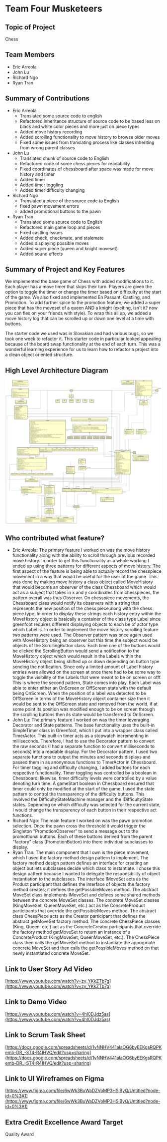 # Team Four Musketeers

## Topic of Project
Chess

## Team Members
- Eric Arreola
- John Lu
- Richard Ngo
- Ryan Tran

## Summary of Contributions
- Eric Arreola
  - Translated some source code to english
  - Refactored inheritance structure of source code to be based less on black and white color pieces and more just on piece types
  - Added move history recording
  - Added scrolling functionality to move history to browse older moves
  - Fixed some issues from translating process like classes inheriting from wrong parent classes
- John Lu
  - Translated chunk of source code to English
  - Refactored code of some chess pieces for readability
  - Fixed coordinates of chessboard after space was made for move history and timer
  - Added timer
  - Added timer toggling
  - Added timer difficulty changing
- Richard Ngo
  - Translated a piece of the source code to English
  - fixed pawn movement errors
  - added promotional buttons to the pawn
- Ryan Tran
  - Translated some source code to English
  - Refactored main game loop and pieces
  - Fixed castling issues
  - Added check, checkmate, and stalemate
  - Added displaying possible moves
  - Added super piece (queen and knight moveset)
  - Added sound effects

## Summary of Project and Key Features

We implemented the base game of Chess with added modifications to it. Each player has a move timer that skips their turn. Players are given the option to toggle the timer or change the timer based on difficulty at the start of the game. We also fixed and implemented En Passant, Castling, and Promotion. To add further spice to the promotion feature, we added a super piece that has the moveset of a queen AND a knight (exciting, isn't it? now you can flex on your friends with style). To wrap this all up, we added a move history log that can be scrolled up or down one level at a time with buttons. 

The starter code we used was in Slovakian and had various bugs, so we took one week to refactor it. This starter code in particular looked appealing because of the board swap functionality at the end of each turn. This was a wonderful learning experience for us to learn how to refactor a project into a clean object oriented structure.

## High Level Architecture Diagram
![Architecture](architecture.png)

## Who contributed what feature?
- Eric Arreola: The primary feature I worked on was the move history functionality along with the ability to scroll through previous recorded move history. In order to get this functionality as a whole working I ended up using three patterns for different aspects of move history. The first aspect of the feature is being able to actually record the chesspiece movement in a way that would be useful for the user of the game. This was done by making move history a class object called MoveHistory that would become an observer of the class Chessboard which would act as a subject that takes in x and y coordinates from chesspieces, the pattern overall was thus Observer. On chesspiece movements, the Chessboard class would notify its observers with a string that represents the new position of the chess piece along with the chess piece type. In order to display these strings each history entry within the MoveHistory object is basically a container of the class type Label since greenfoot requires different displaying objects to each be of actor type which Label is. In order to implement the move history scrolling feature two patterns were used. The Observer pattern was once again used with MoveHistory being an observer but this time the subject would be objects of the ScrollingButton class. Each time one of the buttons would be clicked the ScrollingButton would send a notification to the MoveHistory object which would result in the Labels within the MoveHistory object being shifted up or down depending on button type sending the notification. Since only a limited amount of Label history entries were allowed on the screen at once there had to be some way to toggle the visibility of the Labels that were meant to be on screen or offf. This is where the second pattern, State comes into play. Each Label was able to enter either an OnScreen or OffScreen state with the default being OnScreen. When the position of a label was detected to be OffScreen in terms of the MoveHistory object container size then it would be sent to the OffScreen state and removed from the world, if at some point its position was modified enough to be on screen through the scrolling buttons then its state would be transferred to OnScreen. 
- John Lu: The primary feature I worked on was the timer leveraging Decorator and State patterns. The base functionality uses the built-in SimpleTimer class in Greenfoot, which I put into a wrapper class called TimerActor. This built-in timer acts as a stopwatch incrementing in milliseconds. Therefore, I had to use the Decorator pattern to convert the raw seconds (I had a separate function to convert milliseconds to seconds) into a readable display. For the Decorator pattern, I used two separate functions to output the minutes and seconds displays and passed them in as anonymous functions to TimerActor in Chessboard. For timer toggling and difficulty changing, I added buttons for each respective functionality. Timer toggling was controlled by a boolean in Chessboard; likewise, timer difficulty levels were controlled by a value denoting turn time. A gameStart boolean in Chessboard ensured that timer could only be modified at the start of the game. I used the state pattern to control the transparency of the difficulty buttons. This involved the DifficultyStateMachine manager and the IDifficultyState states. Depending on which difficulty was selected for the current state, I would change the transparency of each button in their respective act functions.
- Richard Ngo: The main feature I worked on was the pawn promotion selection. Once the pawn cross the threshold it would trigger the Singleton "PromotionObserver" to send a message out to the promottional buttons. Each of these buttons derived from the parent "factory" class (PromotionButton) into there individual subclasses to display. 
- Ryan Tran: The main component that I own is the piece movement, which I used the factory method design pattern to implement. The factory method design pattern defines an interface for creating an object but lets subclasses decide which class to instantiate. I chose this design pattern because I wanted to delegate the responsibility of object instantiation to the subclasses. The interface IMoveSet acts as the Product participant that defines the interface of objects the factory method creates; it defines the getPossibleMoves method. The abstract MoveSet class implements IMoveSet and defines some shared methods between the concrete MoveSet classes. The concrete MoveSet classes (KingMoveSet, QueenMoveSet, etc.) act as the ConcreteProduct participants that override the getPossibleMoves method. The abstract class ChessPiece acts as the Creator participant that defines the abstract getMoveSet factory method. The concrete ChessPiece classes (King, Queen, etc.) act as the ConcreteCreator participants that override the factory method getMoveSet to return an instance of a ConcreteProduct (KingMoveSet, QueenMoveSet, etc.). The ChessPiece class then calls the getMoveSet method to instantiate the appropriate concrete MoveSet and then calls the getPossibleMoves method on that newly instantiated concrete MoveSet.

## Link to User Story Ad Video
[https://www.youtube.com/watch?v=zv_YKkZTb7g](https://www.youtube.com/watch?v=zv_YKkZTb7g)

## Link to Demo Video
[https://www.youtube.com/watch?v=4hI0DJdz5as](https://www.youtube.com/watch?v=4hI0DJdz5as)

## Link to Scrum Task Sheet
[https://docs.google.com/spreadsheets/d/1vNNHV441aIaOG6byEEKgsRQPKemb-DR_-ST4-R4IHVQ/edit?usp=sharing](https://docs.google.com/spreadsheets/d/1vNNHV441aIaOG6byEEKgsRQPKemb-DR_-ST4-R4IHVQ/edit?usp=sharing)

## Link to UI Wireframes on Figma
[https://www.figma.com/file/6wWk3BuWaDZVoMP3HSlByQ/Untitled?node-id=0%3A1](https://www.figma.com/file/6wWk3BuWaDZVoMP3HSlByQ/Untitled?node-id=0%3A1)

## Extra Credit Excellence Award Target
Quality Award